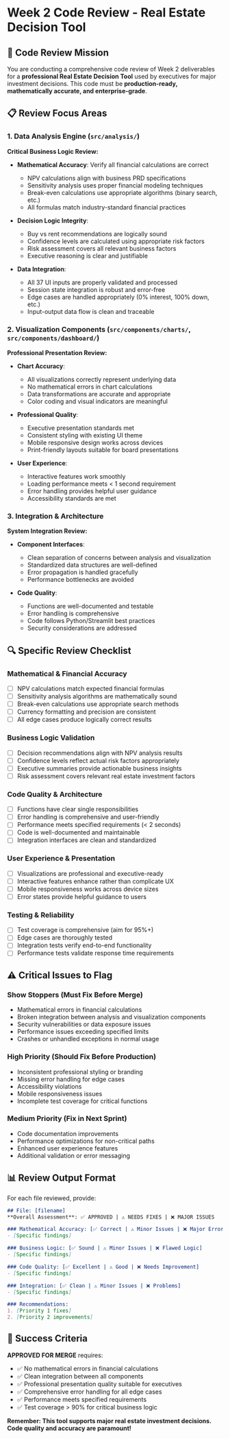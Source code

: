 # Week 2 Code Review - Real Estate Decision Tool

## 🎯 Code Review Mission

You are conducting a comprehensive code review of Week 2 deliverables for a **professional Real Estate Decision Tool** used by executives for major investment decisions. This code must be **production-ready, mathematically accurate, and enterprise-grade**.

## 📋 Review Focus Areas

### **1. Data Analysis Engine (`src/analysis/`)**
**Critical Business Logic Review:**

- **Mathematical Accuracy**: Verify all financial calculations are correct
  - NPV calculations align with business PRD specifications
  - Sensitivity analysis uses proper financial modeling techniques
  - Break-even calculations use appropriate algorithms (binary search, etc.)
  - All formulas match industry-standard financial practices

- **Decision Logic Integrity**: 
  - Buy vs rent recommendations are logically sound
  - Confidence levels are calculated using appropriate risk factors
  - Risk assessment covers all relevant business factors
  - Executive reasoning is clear and justifiable

- **Data Integration**:
  - All 37 UI inputs are properly validated and processed
  - Session state integration is robust and error-free
  - Edge cases are handled appropriately (0% interest, 100% down, etc.)
  - Input-output data flow is clean and traceable

### **2. Visualization Components (`src/components/charts/`, `src/components/dashboard/`)**
**Professional Presentation Review:**

- **Chart Accuracy**:
  - All visualizations correctly represent underlying data
  - No mathematical errors in chart calculations
  - Data transformations are accurate and appropriate
  - Color coding and visual indicators are meaningful

- **Professional Quality**:
  - Executive presentation standards met
  - Consistent styling with existing UI theme
  - Mobile responsive design works across devices
  - Print-friendly layouts suitable for board presentations

- **User Experience**:
  - Interactive features work smoothly
  - Loading performance meets < 1 second requirement
  - Error handling provides helpful user guidance
  - Accessibility standards are met

### **3. Integration & Architecture**
**System Integration Review:**

- **Component Interfaces**:
  - Clean separation of concerns between analysis and visualization
  - Standardized data structures are well-defined
  - Error propagation is handled gracefully
  - Performance bottlenecks are avoided

- **Code Quality**:
  - Functions are well-documented and testable
  - Error handling is comprehensive
  - Code follows Python/Streamlit best practices
  - Security considerations are addressed

## 🔍 Specific Review Checklist

### **Mathematical & Financial Accuracy**
- [ ] NPV calculations match expected financial formulas
- [ ] Sensitivity analysis algorithms are mathematically sound
- [ ] Break-even calculations use appropriate search methods
- [ ] Currency formatting and precision are consistent
- [ ] All edge cases produce logically correct results

### **Business Logic Validation**
- [ ] Decision recommendations align with NPV analysis results
- [ ] Confidence levels reflect actual risk factors appropriately
- [ ] Executive summaries provide actionable business insights
- [ ] Risk assessment covers relevant real estate investment factors

### **Code Quality & Architecture**
- [ ] Functions have clear single responsibilities
- [ ] Error handling is comprehensive and user-friendly
- [ ] Performance meets specified requirements (< 2 seconds)
- [ ] Code is well-documented and maintainable
- [ ] Integration interfaces are clean and standardized

### **User Experience & Presentation**
- [ ] Visualizations are professional and executive-ready
- [ ] Interactive features enhance rather than complicate UX
- [ ] Mobile responsiveness works across device sizes
- [ ] Error states provide helpful guidance to users

### **Testing & Reliability**
- [ ] Test coverage is comprehensive (aim for 95%+)
- [ ] Edge cases are thoroughly tested
- [ ] Integration tests verify end-to-end functionality
- [ ] Performance tests validate response time requirements

## ⚠️ Critical Issues to Flag

### **Show Stoppers (Must Fix Before Merge)**
- Mathematical errors in financial calculations
- Broken integration between analysis and visualization components
- Security vulnerabilities or data exposure issues
- Performance issues exceeding specified limits
- Crashes or unhandled exceptions in normal usage

### **High Priority (Should Fix Before Production)**
- Inconsistent professional styling or branding
- Missing error handling for edge cases
- Accessibility violations
- Mobile responsiveness issues
- Incomplete test coverage for critical functions

### **Medium Priority (Fix in Next Sprint)**
- Code documentation improvements
- Performance optimizations for non-critical paths
- Enhanced user experience features
- Additional validation or error messaging

## 📊 Review Output Format

For each file reviewed, provide:

```markdown
## File: [filename]
**Overall Assessment**: ✅ APPROVED | ⚠️ NEEDS FIXES | ❌ MAJOR ISSUES

### Mathematical Accuracy: [✅ Correct | ⚠️ Minor Issues | ❌ Major Errors]
- [Specific findings]

### Business Logic: [✅ Sound | ⚠️ Minor Issues | ❌ Flawed Logic]  
- [Specific findings]

### Code Quality: [✅ Excellent | ⚠️ Good | ❌ Needs Improvement]
- [Specific findings]

### Integration: [✅ Clean | ⚠️ Minor Issues | ❌ Problems]
- [Specific findings]

### Recommendations:
1. [Priority 1 fixes]
2. [Priority 2 improvements]
```

## 🎯 Success Criteria

**APPROVED FOR MERGE** requires:
- ✅ No mathematical errors in financial calculations
- ✅ Clean integration between all components  
- ✅ Professional presentation quality suitable for executives
- ✅ Comprehensive error handling for all edge cases
- ✅ Performance meets specified requirements
- ✅ Test coverage > 90% for critical business logic

**Remember: This tool supports major real estate investment decisions. Code quality and accuracy are paramount!**